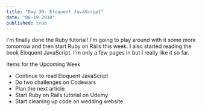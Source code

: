 ```yaml
---
title: "Day 30: Eloquent JavaScript"
date: "08-19-2018"
published: true
---
```

I'm finally done the Ruby tutorial! I'm going to play around with it some more tomorrow and then start Ruby on Rails this week. I also started reading the book Eloquent JavaScript. I'm only a few pages in but I really like it so far.

Items for the Upcoming Week
* Continue to read Eloquent JavaScript
* Do two challenges on Codewars
* Plan the next article
* Start Ruby on Rails tutorial on Udemy
* Start cleaning up code on wedding website
